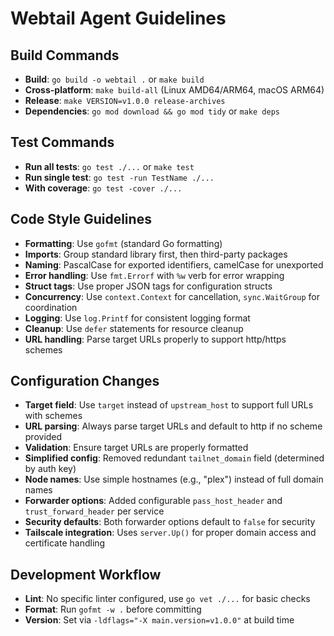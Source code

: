 # Webtail Agent Guidelines

## Build Commands
- **Build**: `go build -o webtail .` or `make build`
- **Cross-platform**: `make build-all` (Linux AMD64/ARM64, macOS ARM64)
- **Release**: `make VERSION=v1.0.0 release-archives`
- **Dependencies**: `go mod download && go mod tidy` or `make deps`

## Test Commands
- **Run all tests**: `go test ./...` or `make test`
- **Run single test**: `go test -run TestName ./...`
- **With coverage**: `go test -cover ./...`

## Code Style Guidelines
- **Formatting**: Use `gofmt` (standard Go formatting)
- **Imports**: Group standard library first, then third-party packages
- **Naming**: PascalCase for exported identifiers, camelCase for unexported
- **Error handling**: Use `fmt.Errorf` with `%w` verb for error wrapping
- **Struct tags**: Use proper JSON tags for configuration structs
- **Concurrency**: Use `context.Context` for cancellation, `sync.WaitGroup` for coordination
- **Logging**: Use `log.Printf` for consistent logging format
- **Cleanup**: Use `defer` statements for resource cleanup
- **URL handling**: Parse target URLs properly to support http/https schemes

## Configuration Changes
- **Target field**: Use `target` instead of `upstream_host` to support full URLs with schemes
- **URL parsing**: Always parse target URLs and default to http if no scheme provided
- **Validation**: Ensure target URLs are properly formatted
- **Simplified config**: Removed redundant `tailnet_domain` field (determined by auth key)
- **Node names**: Use simple hostnames (e.g., "plex") instead of full domain names
- **Forwarder options**: Added configurable `pass_host_header` and `trust_forward_header` per service
- **Security defaults**: Both forwarder options default to `false` for security
- **Tailscale integration**: Uses `server.Up()` for proper domain access and certificate handling

## Development Workflow
- **Lint**: No specific linter configured, use `go vet ./...` for basic checks
- **Format**: Run `gofmt -w .` before committing
- **Version**: Set via `-ldflags="-X main.version=v1.0.0"` at build time